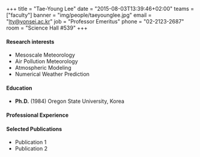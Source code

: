 +++
title = "Tae-Young Lee"
date = "2015-08-03T13:39:46+02:00"
teams = ["faculty"]
banner = "img/people/taeyounglee.jpg"
email = "lty@yonsei.ac.kr"
job = "Professor Emeritus"
phone = "02-2123-2687"
room = "Science Hall #539"
+++

#### Research interests
+ Mesoscale Meteorology
+ Air Pollution Meteorology
+ Atmospheric Modeling
+ Numerical Weather Prediction

#### Education
+ **Ph.D.** (1984) Oregon State University, Korea

#### Professional Experience

#### Selected Publications
+ Publication 1
+ Publication 2
